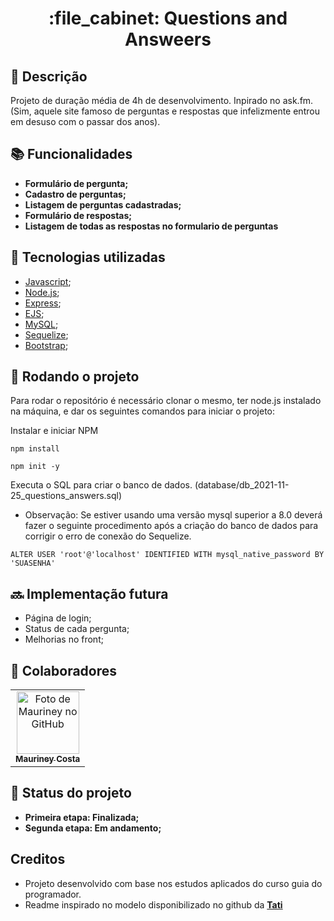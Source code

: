 <h1 align="center">:file_cabinet: Questions and Answeers</h1>

## :memo: Descrição
Projeto de duração média de 4h de desenvolvimento. Inpirado no ask.fm. (Sim, aquele site famoso de perguntas e respostas que infelizmente entrou em desuso com o passar dos anos).

## :books: Funcionalidades
* **Formulário de pergunta;**
* **Cadastro de  perguntas;**
* **Listagem de perguntas cadastradas;**
* **Formulário de respostas;**
* **Listagem de todas as respostas no formulario de perguntas**

## :wrench: Tecnologias utilizadas
* [Javascript](https://www.javascript.com/);
* [Node.js](https://nodejs.org/en/);
* [Express](https://expressjs.com/);
* [EJS](https://ejs.co/);
* [MySQL](https://www.mysql.com/);
* [Sequelize](https://sequelize.org/);
* [Bootstrap](https://getbootstrap.com);

## :rocket: Rodando o projeto
Para rodar o repositório é necessário clonar o mesmo, ter node.js instalado na máquina, e dar os seguintes comandos para iniciar o projeto:

Instalar  e iniciar NPM
```
npm install
```
```
npm init -y
```

Executa o SQL para criar o banco de dados. 
(database/db_2021-11-25_questions_answers.sql)

* Observação: Se estiver usando uma versão mysql superior a 8.0 deverá fazer o seguinte procedimento após a criação do banco de dados para corrigir o erro de conexão do Sequelize.
```
ALTER USER 'root'@'localhost' IDENTIFIED WITH mysql_native_password BY 'SUASENHA'
```


## :soon: Implementação futura
* Página de login;
* Status de cada pergunta;
* Melhorias no front;

## :handshake: Colaboradores
<table>
  <tr>
    <td align="center">
      <a href="http://github.com/mauriney">
        <img src="https://avatars.githubusercontent.com/u/11819977?v=4" width="100px;" alt="Foto de Mauriney no GitHub"/><br>
        <sub>
          <b>Mauriney Costa</b>
        </sub>
      </a>
    </td>
  </tr>
</table>

## :dart: Status do projeto
* **Primeira etapa:  Finalizada;** 
* **Segunda etapa: Em andamento;**

## Creditos
* Projeto desenvolvido com base nos estudos aplicados do curso guia do programador.
* Readme inspirado no modelo disponibilizado no github da <a href="https://github.com/tatialveso"><b>Tati</b></a>
